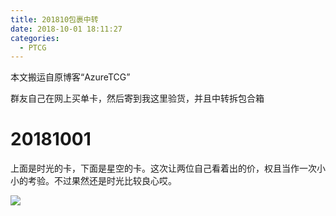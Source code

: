 ```yaml
---
title: 201810包裹中转
date: 2018-10-01 18:11:27
categories:
  - PTCG
---
```

本文搬运自原博客“AzureTCG”

群友自己在网上买单卡，然后寄到我这里验货，并且中转拆包合箱

<!--more-->

# 20181001

上面是时光的卡，下面是星空的卡。这次让两位自己看着出的价，权且当作一次小小的考验。不过果然还是时光比较良心哎。

![](https://raw.githubusercontent.com/oscarcx123/hexo_resource/master/img/ptcg_package_transit_201810_1.jpg)